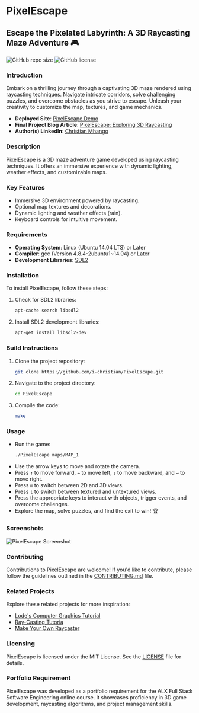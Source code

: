 # PixelEscape

## Escape the Pixelated Labyrinth: A 3D Raycasting Maze Adventure 🎮

![GitHub repo size](https://img.shields.io/github/repo-size/i-christian/PixelEscape?style=flat-square)
![GitHub license](https://img.shields.io/github/license/i-christian/PixelEscape?style=flat-square)

### Introduction
Embark on a thrilling journey through a captivating 3D maze rendered using raycasting techniques. Navigate intricate corridors, solve challenging puzzles, and overcome obstacles as you strive to escape. Unleash your creativity to customize the map, textures, and game mechanics.

- **Deployed Site**: [PixelEscape Demo](https://i-christian.github.io/alx-landing_Page/)
- **Final Project Blog Article**: [PixelEscape: Exploring 3D Raycasting](https://medium.com/@icmhango/my-journey-in-raycasting-a-3d-game-development-odyssey-aaf2764a3c82)
- **Author(s) LinkedIn**: [Christian Mhango](https://www.linkedin.com/in/i-christian/)

### Description
PixelEscape is a 3D maze adventure game developed using raycasting techniques. It offers an immersive experience with dynamic lighting, weather effects, and customizable maps.

### Key Features
- Immersive 3D environment powered by raycasting.
- Optional map textures and decorations.
- Dynamic lighting and weather effects (rain).
- Keyboard controls for intuitive movement.

### Requirements
- **Operating System**: Linux (Ubuntu 14.04 LTS) or Later
- **Compiler**: gcc (Version 4.8.4-2ubuntu1~14.04) or Later
- **Development Libraries**: [SDL2](https://www.libsdl.org/)

### Installation
To install PixelEscape, follow these steps:

1. Check for SDL2 libraries:
    ```bash
    apt-cache search libsdl2
    ```
2. Install SDL2 development libraries:
    ```bash
    apt-get install libsdl2-dev
    ```

### Build Instructions
1. Clone the project repository:
    ```bash
    git clone https://github.com/i-christian/PixelEscape.git
    ```
2. Navigate to the project directory:
    ```bash
    cd PixelEscape
    ```
3. Compile the code:
    ```bash
    make
    ```

### Usage
- Run the game:
    ```bash
    ./PixelEscape maps/MAP_1
    ```
- Use the arrow keys to move and rotate the camera.
- Press `↑` to move forward, `←` to move left, `↓` to move backward, and `→` to move right.
- Press `m` to switch between 2D and 3D views.
- Press `t` to switch between textured and untextured views.
- Press the appropriate keys to interact with objects, trigger events, and overcome challenges.
- Explore the map, solve puzzles, and find the exit to win! 🏆

### Screenshots
![PixelEscape Screenshot](screenshot.png)

### Contributing
Contributions to PixelEscape are welcome! If you'd like to contribute, please follow the guidelines outlined in the [CONTRIBUTING.md](CONTRIBUTING.md) file.

### Related Projects
Explore these related projects for more inspiration:
- [Lode's Computer Graphics Tutorial](https://lodev.org/cgtutor/raycasting.html)
- [Ray-Casting Tutoria](https://permadi.com/1996/05/ray-casting-tutorial-table-of-contents/)
- [Make Your Own Raycaster](https://www.youtube.com/watch?v=gYRrGTC7GtA)

### Licensing
PixelEscape is licensed under the MIT License. See the [LICENSE](LICENSE) file for details.

### Portfolio Requirement
PixelEscape was developed as a portfolio requirement for the ALX Full Stack Software Engineering online course. It showcases proficiency in 3D game development, raycasting algorithms, and project management skills.

